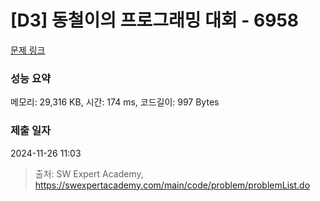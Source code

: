# [D3] 동철이의 프로그래밍 대회 - 6958 

[문제 링크](https://swexpertacademy.com/main/code/problem/problemDetail.do?contestProbId=AWjlFcGK3dMDFAVT) 

### 성능 요약

메모리: 29,316 KB, 시간: 174 ms, 코드길이: 997 Bytes

### 제출 일자

2024-11-26 11:03



> 출처: SW Expert Academy, https://swexpertacademy.com/main/code/problem/problemList.do